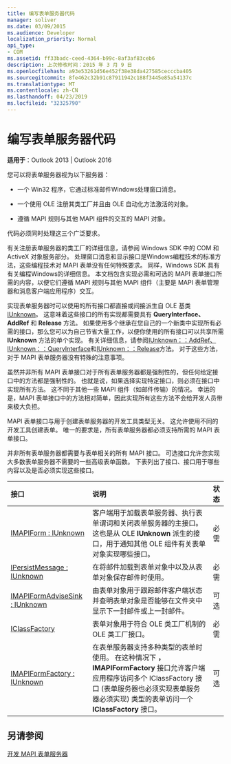 ```yaml
---
title: 编写表单服务器代码
manager: soliver
ms.date: 03/09/2015
ms.audience: Developer
localization_priority: Normal
api_type:
- COM
ms.assetid: ff33badc-ceed-4364-b99c-8af3af83ceb6
description: 上次修改时间：2015 年 3 月 9 日
ms.openlocfilehash: a93e53261d56e452f38e38da427585cecccba405
ms.sourcegitcommit: 8fe462c32b91c87911942c188f3445e85a54137c
ms.translationtype: MT
ms.contentlocale: zh-CN
ms.lasthandoff: 04/23/2019
ms.locfileid: "32325790"
---
```

# <a name="writing-form-server-code"></a>编写表单服务器代码

  
  
**适用于**：Outlook 2013 | Outlook 2016 
  
您可以将表单服务器视为以下服务器： 
  
- 一个 Win32 程序，它通过标准邮件Windows处理窗口消息。
    
- 一个使用 OLE 注册其类工厂并且由 OLE 自动化方法激活的对象。
    
- 遵循 MAPI 规则与其他 MAPI 组件的交互的 MAPI 对象。
    
 代码必须同时处理这三个广泛要求。 
  
有关注册表单服务器的类工厂的详细信息，请参阅 Windows SDK 中的 COM 和 ActiveX 对象服务部分。 处理窗口消息和显示接口是Windows编程技术的标准方法，这些编程技术对 MAPI 表单没有任何特殊要求。 同样，Windows SDK 具有有关编程Windows的详细信息。 本文档包含实现必需和可选的 MAPI 表单接口所需的内容，以便它们遵循 MAPI 规则与其他 MAPI 组件（主要是 MAPI 表单管理器和消息客户端应用程序）交互。
  
实现表单服务器时可以使用的所有接口都直接或间接派生自 OLE 基类 [IUnknown](https://msdn.microsoft.com/library/33f1d79a-33fc-4ce5-a372-e08bda378332%28Office.15%29.aspx)。 这意味着这些接口的所有实现都需要具有 **QueryInterface、AddRef** 和 **Release** 方法。 如果使用多个继承在您自己的一个新类中实现所有必需的接口，那么您可以为自己节省大量工作，以便你使用的所有接口可以共享所需 **IUnknown** 方法的单个实现。 有关详细信息，请参阅[IUnknown：：AddRef、IUnknown：：QueryInterface](https://msdn.microsoft.com/library/b4316efd-73d4-4995-b898-8025a316ba63%28Office.15%29.aspx)和[IUnknown：：Release](https://msdn.microsoft.com/library/4b494c6f-f0ee-4c35-ae45-ed956f40dc7a%28Office.15%29.aspx)方法。 [](https://msdn.microsoft.com/library/54d5ff80-18db-43f2-b636-f93ac053146d%28Office.15%29.aspx) 对于这些方法，对于 MAPI 表单服务器没有特殊的注意事项。 
  
虽然并非所有 MAPI 表单接口对于所有表单服务器都是强制性的，但任何给定接口中的方法都是强制性的。 也就是说，如果选择实现特定接口，则必须在接口中实现所有方法。 这不同于其他一些 MAPI 组件（如邮件传输）的情况。 幸运的是，MAPI 表单接口中的方法相对简单，因此实现所有这些方法不会给开发人员带来极大负担。
  
MAPI 表单接口与用于创建表单服务器的开发工具类型无关。 这允许使用不同的开发工具创建表单。 唯一的要求是，所有表单服务器都必须支持所需的 MAPI 表单接口。
  
并非所有表单服务器都需要与表单相关的所有 MAPI 接口。 可选接口允许您实现大多数表单服务器不需要的一些高级表单函数。 下表列出了接口、接口用于哪些内容以及是否必须实现这些接口。
  
|**接口**|**说明**|**状态**|
|:-----|:-----|:-----|
|[IMAPIForm : IUnknown](imapiformiunknown.md) <br/> |客户端用于加载表单服务器、执行表单谓词和关闭表单服务器的主接口。 这也是从 OLE **IUnknown** 派生的接口，用于通知其他 OLE 组件有关表单对象实现哪些接口。  <br/> |必需  <br/> |
|[IPersistMessage : IUnknown](ipersistmessageiunknown.md) <br/> |在将邮件加载到表单对象中以及从表单对象保存邮件时使用。  <br/> |必需  <br/> |
|[IMAPIFormAdviseSink : IUnknown](imapiformadvisesinkiunknown.md) <br/> |由表单对象用于跟踪邮件客户端状态并查明表单对象是否能够在文件夹中显示下一封邮件或上一封邮件。  <br/> |可选  <br/> |
|[IClassFactory](https://msdn.microsoft.com/library/f624f833-2b69-43bc-92cd-c4ecbe6051c5%28Office.15%29.aspx) <br/> |表单对象用于符合 OLE 类工厂机制的 OLE 类工厂接口。  <br/> |必需  <br/> |
|[IMAPIFormFactory : IUnknown](imapiformfactoryiunknown.md) <br/> |在表单服务器支持多种类型的表单时使用。 在这种情况下 **，IMAPIFormFactory** 接口允许客户端应用程序访问多个 IClassFactory 接口 (表单服务器也必须实现表单服务器必须实现) 类型的表单访问一个 **IClassFactory** 接口。  <br/> |可选  <br/> |
   
## <a name="see-also"></a>另请参阅



[开发 MAPI 表单服务器](developing-mapi-form-servers.md)

